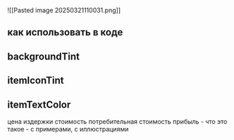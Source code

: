 ![[Pasted image 20250321110031.png]]
## как использовать в коде


## backgroundTint 

## itemIconTint

## itemTextColor


цена издержки стоимость потребительная стоимость прибыль  - что это такое - с примерами, с иллюстрациями